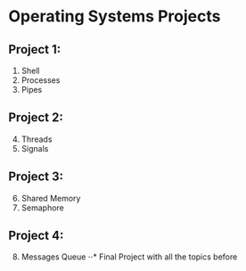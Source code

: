 # Operating Systems Projects
## Project 1:
  1. Shell
  2. Processes
  3. Pipes
## Project 2:
  4. Threads
  5. Signals
## Project 3:
  6. Shared Memory
  7. Semaphore
## Project 4:
  8. Messages Queue
  ⋅⋅* Final Project with all the topics before
